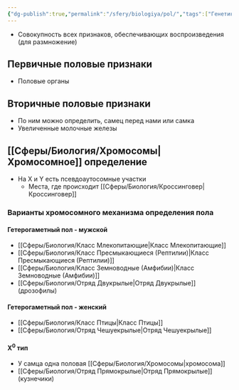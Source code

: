 ```yaml
---
{"dg-publish":true,"permalink":"/sfery/biologiya/pol/","tags":["Генетика"]}
---
```


- Совокупность всех признаков, обеспечивающих воспроизведения (для размножение)
## Первичные половые признаки
- Половые органы
## Вторичные половые признаки
- По ним можно определить, самец перед нами или самка 
- Увеличенные молочные железы
## [[Сферы/Биология/Хромосомы\|Хромосомное]] определение
- На X и Y есть псевдоаутосомные участки 
	- Места, где происходит [[Сферы/Биология/Кроссинговер\|Кроссинговер]] 
### Варианты хромосомного механизма определения пола 
#### Гетерогаметный пол - мужской 
- [[Сферы/Биология/Класс Млекопитающие\|Класс Млекопитающие]]
- [[Сферы/Биология/Класс Пресмыкающиеся (Рептилии)\|Класс Пресмыкающиеся (Рептилии)]]
- [[Сферы/Биология/Класс Земноводные (Амфибии)\|Класс Земноводные (Амфибии)]]
- [[Сферы/Биология/Отряд Двукрылые\|Отряд Двукрылые]] (дрозофилы)
#### Гетерогаметный пол - женский
- [[Сферы/Биология/Класс Птицы\|Класс Птицы]]
- [[Сферы/Биология/Отряд Чешуекрылые\|Отряд Чешуекрылые]]
#### X<sup>0</sup> тип
- У самца одна половая [[Сферы/Биология/Хромосомы\|хромосома]]
- [[Сферы/Биология/Отряд Прямокрылые\|Отряд Прямокрылые]] (кузнечики)